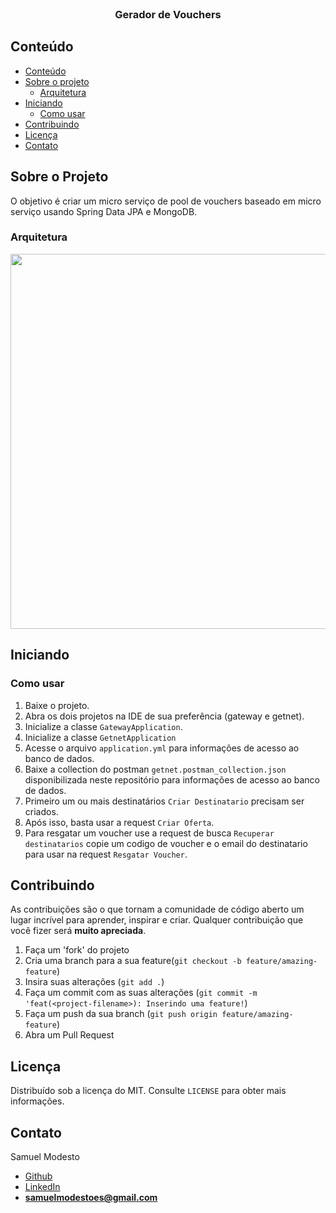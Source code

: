 <br />
<p align="center">
  <h3 align="center">Gerador de Vouchers</h3>
</p>

<!-- TABLE OF CONTENTS -->

## Conteúdo

- [Conteúdo](#Conteúdo)
- [Sobre o projeto](#Sobre-o-Projeto)
  - [Arquitetura](#Arquitetura)
- [Iniciando](#Iniciando)
  - [Como usar](#Como-usar)
- [Contribuindo](#Contribuindo)
- [Licença](#Licença)
- [Contato](#Contato)

## Sobre o Projeto
O objetivo é criar um micro serviço de pool de vouchers baseado em micro serviço usando Spring Data JPA e MongoDB.
### Arquitetura

<div>
<img src="https://github.com/SamuelModesto/Imagens/blob/master/Gerador%20de%20Vouchers/arquitetura-gerador-de-voucher.jpeg" width="600px" />
</div>

## Iniciando


### Como usar
 1. Baixe o projeto.
 2. Abra os dois projetos na IDE de sua preferência (gateway e getnet).
 3. Inicialize a classe `GatewayApplication`.
 4. Inicialize a classe `GetnetApplication`
 5. Acesse o arquivo `application.yml` para informações de acesso ao banco de dados.
 6. Baixe a collection do postman  `getnet.postman_collection.json` disponibilizada neste repositório para informações de acesso ao banco de dados.
 7. Primeiro um ou mais destinatários `Criar Destinatario` precisam ser criados.
 8. Após isso, basta usar a request `Criar Oferta`.
 9. Para resgatar um voucher use a request de busca `Recuperar destinatarios` copie um codigo de voucher e o email do destinatario para usar na request `Resgatar Voucher`.

## Contribuindo

As contribuições são o que tornam a comunidade de código aberto um lugar incrível para aprender, inspirar e criar. Qualquer contribuição que você fizer será **muito apreciada**.

1. Faça um 'fork' do projeto
2. Cria uma branch para a sua feature(`git checkout -b feature/amazing-feature`)
3. Insira suas alterações (`git add .`)
4. Faça um commit com as suas alterações (`git commit -m 'feat(<project-filename>): Inserindo uma feature!`)
5. Faça um push da sua branch (`git push origin feature/amazing-feature`)
6. Abra um Pull Request

## Licença

Distribuído sob a licença do MIT. Consulte `LICENSE` para obter mais informações.

## Contato

Samuel Modesto 
- [Github](https://github.com/SamuelModesto) 
- [LinkedIn](https://www.linkedin.com/in/samuelmodesto)
- **samuelmodestoes@gmail.com**
